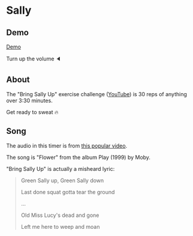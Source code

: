 # Sally

## Demo

[Demo](https://sally-gray.vercel.app/)

Turn up the volume 🔈

## About

The "Bring Sally Up" exercise challenge ([YouTube](https://www.youtube.com/results?search_query=bring+sally+up)) is 30 reps of anything over 3:30 minutes.

Get ready to sweat 🔥

## Song

The audio in this timer is from [this popular video](https://www.youtube.com/watch?v=koMp3ei4xJw&ab_channel=EziBoteach).

The song is "Flower" from the album Play (1999) by Moby.

"Bring Sally Up" is actually a misheard lyric:

> Green Sally up, Green Sally down
>
> Last done squat gotta tear the ground
>
> ...
>
> Old Miss Lucy's dead and gone
>
> Left me here to weep and moan

